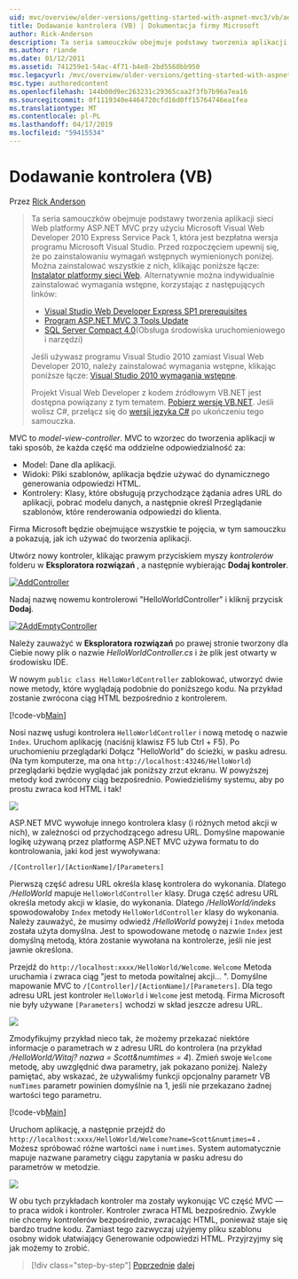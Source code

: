 ```yaml
---
uid: mvc/overview/older-versions/getting-started-with-aspnet-mvc3/vb/adding-a-controller
title: Dodawanie kontrolera (VB) | Dokumentacja firmy Microsoft
author: Rick-Anderson
description: Ta seria samouczków obejmuje podstawy tworzenia aplikacji sieci Web platformy ASP.NET MVC przy użyciu programu Microsoft Visual Web Developer 2010 Express Service Pack 1, czyli...
ms.author: riande
ms.date: 01/12/2011
ms.assetid: 741259e1-54ac-4f71-b4e8-2bd5560bb950
msc.legacyurl: /mvc/overview/older-versions/getting-started-with-aspnet-mvc3/vb/adding-a-controller
msc.type: authoredcontent
ms.openlocfilehash: 144b00d9ec263231c29365caa2f3fb7b96a7ea16
ms.sourcegitcommit: 0f1119340e4464720cfd16d0ff15764746ea1fea
ms.translationtype: MT
ms.contentlocale: pl-PL
ms.lasthandoff: 04/17/2019
ms.locfileid: "59415534"
---
```

# <a name="adding-a-controller-vb"></a>Dodawanie kontrolera (VB)

Przez [Rick Anderson]((https://twitter.com/RickAndMSFT))

> Ta seria samouczków obejmuje podstawy tworzenia aplikacji sieci Web platformy ASP.NET MVC przy użyciu Microsoft Visual Web Developer 2010 Express Service Pack 1, która jest bezpłatna wersja programu Microsoft Visual Studio. Przed rozpoczęciem upewnij się, że po zainstalowaniu wymagań wstępnych wymienionych poniżej. Można zainstalować wszystkie z nich, klikając poniższe łącze: [Instalator platformy sieci Web](https://www.microsoft.com/web/gallery/install.aspx?appid=VWD2010SP1Pack). Alternatywnie można indywidualnie zainstalować wymagania wstępne, korzystając z następujących linków:
> 
> - [Visual Studio Web Developer Express SP1 prerequisites](https://www.microsoft.com/web/gallery/install.aspx?appid=VWD2010SP1Pack)
> - [Program ASP.NET MVC 3 Tools Update](https://www.microsoft.com/web/gallery/install.aspx?appsxml=&amp;appid=MVC3)
> - [SQL Server Compact 4.0](https://www.microsoft.com/web/gallery/install.aspx?appid=SQLCE;SQLCEVSTools_4_0)(Obsługa środowiska uruchomieniowego i narzędzi)
> 
> Jeśli używasz programu Visual Studio 2010 zamiast Visual Web Developer 2010, należy zainstalować wymagania wstępne, klikając poniższe łącze: [Visual Studio 2010 wymagania wstępne](https://www.microsoft.com/web/gallery/install.aspx?appsxml=&amp;appid=VS2010SP1Pack).
> 
> Projekt Visual Web Developer z kodem źródłowym VB.NET jest dostępna powiązany z tym tematem. [Pobierz wersję VB.NET](https://code.msdn.microsoft.com/Introduction-to-MVC-3-10d1b098). Jeśli wolisz C#, przełącz się do [wersji języka C#](../cs/adding-a-controller.md) po ukończeniu tego samouczka.


MVC to *model-view-controller*. MVC to wzorzec do tworzenia aplikacji w taki sposób, że każda część ma oddzielne odpowiedzialność za:

- Model: Dane dla aplikacji.
- Widoki: Pliki szablonów, aplikacja będzie używać do dynamicznego generowania odpowiedzi HTML.
- Kontrolery: Klasy, które obsługują przychodzące żądania adres URL do aplikacji, pobrać modelu danych, a następnie określ Przeglądanie szablonów, które renderowania odpowiedzi do klienta.

Firma Microsoft będzie obejmujące wszystkie te pojęcia, w tym samouczku a pokazują, jak ich używać do tworzenia aplikacji.

Utwórz nowy kontroler, klikając prawym przyciskiem myszy *kontrolerów* folderu w **Eksploratora rozwiązań** , a następnie wybierając **Dodaj kontroler**.

[![AddController](adding-a-controller/_static/image2.png "AddController")](adding-a-controller/_static/image1.png)

Nadaj nazwę nowemu kontrolerowi &quot;HelloWorldController&quot; i kliknij przycisk **Dodaj**.

[![2AddEmptyController](adding-a-controller/_static/image4.png "2AddEmptyController")](adding-a-controller/_static/image3.png)

Należy zauważyć w **Eksploratora rozwiązań** po prawej stronie tworzony dla Ciebie nowy plik o nazwie *HelloWorldController.cs* i że plik jest otwarty w środowisku IDE.

W nowym `public class HelloWorldController` zablokować, utworzyć dwie nowe metody, które wyglądają podobnie do poniższego kodu. Na przykład zostanie zwrócona ciąg HTML bezpośrednio z kontrolerem.

[!code-vb[Main](adding-a-controller/samples/sample1.vb)]

Nosi nazwę usługi kontrolera `HelloWorldController` i nową metodę o nazwie `Index`. Uruchom aplikację (naciśnij klawisz F5 lub Ctrl + F5). Po uruchomieniu przeglądarki Dołącz &quot;HelloWorld&quot; do ścieżki, w pasku adresu. (Na tym komputerze, ma ona `http://localhost:43246/HelloWorld`) przeglądarki będzie wyglądać jak poniższy zrzut ekranu. W powyższej metody kod zwrócony ciąg bezpośrednio. Powiedzieliśmy systemu, aby po prostu zwraca kod HTML i tak!

![](adding-a-controller/_static/image5.png)

ASP.NET MVC wywołuje innego kontrolera klasy (i różnych metod akcji w nich), w zależności od przychodzącego adresu URL. Domyślne mapowanie logikę używaną przez platformę ASP.NET MVC używa formatu to do kontrolowania, jaki kod jest wywoływana:

`/[Controller]/[ActionName]/[Parameters]`

Pierwszą część adresu URL określa klasę kontrolera do wykonania. Dlatego */HelloWorld* mapuje `HelloWorldController` klasy. Druga część adresu URL określa metody akcji w klasie, do wykonania. Dlatego */HelloWorld/indeks* spowodowałoby `Index` metody `HelloWorldController` klasy do wykonania. Należy zauważyć, że musimy odwiedź */HelloWorld* powyżej i `Index` metoda została użyta domyślna. Jest to spowodowane metodę o nazwie `Index` jest domyślną metodą, która zostanie wywołana na kontrolerze, jeśli nie jest jawnie określona.

Przejdź do `http://localhost:xxxx/HelloWorld/Welcome`. `Welcome` Metoda uruchamia i zwraca ciąg &quot;jest to metoda powitalnej akcji... &quot;. Domyślne mapowanie MVC to `/[Controller]/[ActionName]/[Parameters]`. Dla tego adresu URL jest kontroler `HelloWorld` i `Welcome` jest metodą. Firma Microsoft nie były używane `[Parameters]` wchodzi w skład jeszcze adresu URL.

![](adding-a-controller/_static/image6.png)

Zmodyfikujmy przykład nieco tak, że możemy przekazać niektóre informacje o parametrach w z adresu URL do kontrolera (na przykład */HelloWorld/Witaj? nazwa = Scott&amp;numtimes = 4*). Zmień swoje `Welcome` metodę, aby uwzględnić dwa parametry, jak pokazano poniżej. Należy pamiętać, aby wskazać, że używaliśmy funkcji opcjonalny parametr VB `numTimes` parametr powinien domyślnie na 1, jeśli nie przekazano żadnej wartości tego parametru.

[!code-vb[Main](adding-a-controller/samples/sample2.vb)]

Uruchom aplikację, a następnie przejdź do `http://localhost:xxxx/HelloWorld/Welcome?name=Scott&numtimes=4` **.** Możesz spróbować różne wartości `name` i `numtimes`. System automatycznie mapuje nazwane parametry ciągu zapytania w pasku adresu do parametrów w metodzie.

![](adding-a-controller/_static/image7.png)

W obu tych przykładach kontroler ma zostały wykonując VC część MVC — to praca widok i kontroler. Kontroler zwraca HTML bezpośrednio. Zwykle nie chcemy kontrolerów bezpośrednio, zwracając HTML, ponieważ staje się bardzo trudne kodu. Zamiast tego zazwyczaj użyjemy pliku szablonu osobny widok ułatwiający Generowanie odpowiedzi HTML. Przyjrzyjmy się jak możemy to zrobić.

> [!div class="step-by-step"]
> [Poprzednie](intro-to-aspnet-mvc-3.md)
> [dalej](adding-a-view.md)
